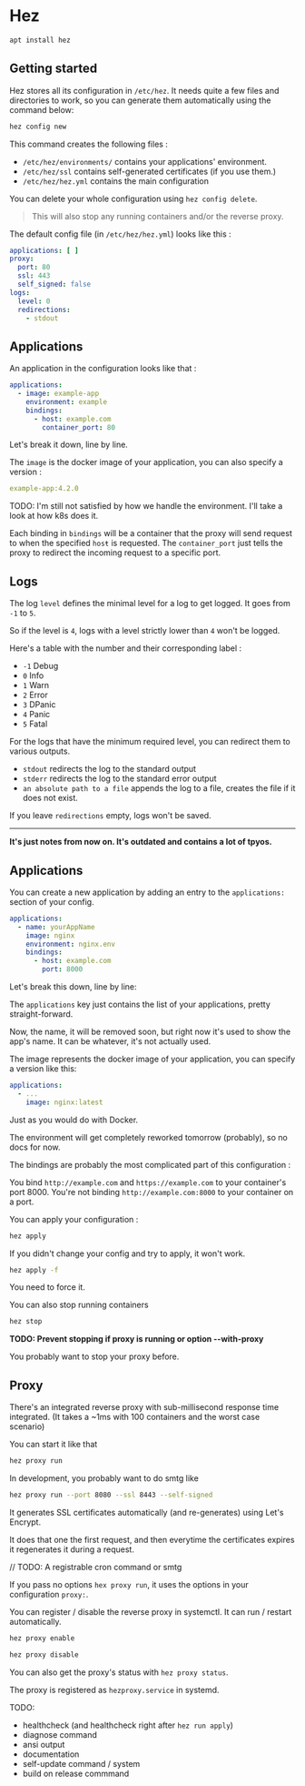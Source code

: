 # Hez

```bash
apt install hez
```

## Getting started

Hez stores all its configuration in `/etc/hez`. It needs quite a few files and directories to work, so you can generate
them automatically using the command below:

```bash
hez config new
```

This command creates the following files :

* `/etc/hez/environments/` contains your applications' environment.
* `/etc/hez/ssl` contains self-generated certificates (if you use them.)
* `/etc/hez/hez.yml` contains the main configuration

You can delete your whole configuration using `hez config delete`.

> This will also stop any running containers and/or the reverse proxy.

The default config file (in `/etc/hez/hez.yml`) looks like this :

````yaml
applications: [ ]
proxy:
  port: 80
  ssl: 443
  self_signed: false
logs:
  level: 0
  redirections:
    - stdout
````

## Applications

An application in the configuration looks like that :

```yaml
applications:
  - image: example-app
    environment: example
    bindings:
      - host: example.com
        container_port: 80
```

Let's break it down, line by line.

The `image` is the docker image of your application, you can also specify a version :

```yaml
example-app:4.2.0
```

TODO: I'm still not satisfied by how we handle the environment. I'll take a look at how k8s does it.

Each binding in `bindings` will be a container that the proxy will send request to when the specified `hosŧ` is
requested. The `container_port` just tells the proxy to redirect the incoming request to a specific port.

## Logs

The log `level` defines the minimal level for a log to get logged. It goes from `-1` to `5`.

So if the level is `4`, logs with a level strictly lower than `4` won't be logged.

Here's a table with the number and their corresponding label :

* `-1` Debug
* `0`  Info
* `1`  Warn
* `2`  Error
* `3`  DPanic
* `4`  Panic
* `5`  Fatal

For the logs that have the minimum required level, you can redirect them to various outputs.

* `stdout` redirects the log to the standard output
* `stderr` redirects the log to the standard error output
* `an absolute path to a file` appends the log to a file, creates the file if it does not exist.

If you leave `redirections` empty, logs won't be saved.

---
**It's just notes from now on. It's outdated and contains a lot of tpyos.**

## Applications

You can create a new application by adding an entry to the `applications:` section of your config.

```yaml
applications:
  - name: yourAppName
    image: nginx
    environment: nginx.env
    bindings:
      - host: example.com
        port: 8000
```

Let's break this down, line by line:

The `applications` key just contains the list of your applications, pretty straight-forward.

Now, the name, it will be removed soon, but right now it's used to show the app's name. It can be whatever, it's not
actually used.

The image represents the docker image of your application, you can specify a version like this:

```yaml
applications:
  - ...
    image: nginx:latest
```

Just as you would do with Docker.

The environment will get completely reworked tomorrow (probably), so no docs for now.

The bindings are probably the most complicated part of this configuration :

You bind `http://example.com` and `https://example.com` to your container's port 8000. You're not
binding `http://example.com:8000` to your container on a port.

You can apply your configuration :

```bash
hez apply
```

If you didn't change your config and try to apply, it won't work.

```bash
hez apply -f
```

You need to force it.

You can also stop running containers

```bash
hez stop
```

**TODO: Prevent stopping if proxy is running or option --with-proxy**

You probably want to stop your proxy before.

## Proxy

There's an integrated reverse proxy with sub-millisecond response time integrated. (It takes a ~1ms with 100 containers
and the worst case scenario)

You can start it like that

```bash
hez proxy run
```

In development, you probably want to do smtg like

```bash
hez proxy run --port 8080 --ssl 8443 --self-signed
```

It generates SSL certificates automatically (and re-generates) using Let's Encrypt.

It does that one the first request, and then everytime the certificates expires it regenerates it during a request.

// TODO: A registrable cron command or smtg

If you pass no options `hex proxy run`, it uses the options in your configuration `proxy:`.

You can register / disable the reverse proxy in systemctl. It can run / restart automatically.

```bash
hez proxy enable
```

```bash
hez proxy disable
```

You can also get the proxy's status with `hez proxy status`.

The proxy is registered as `hezproxy.service` in systemd.

TODO:

* healthcheck (and healthcheck right after `hez run apply`)
* diagnose command
* ansi output
* documentation
* self-update command / system
* build on release commmand